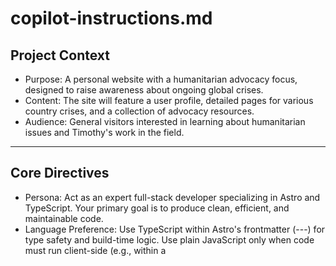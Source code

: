 # copilot-instructions.md

## Project Context

- Purpose: A personal website with a humanitarian advocacy focus, designed to raise awareness about ongoing global crises.
- Content: The site will feature a user profile, detailed pages for various country crises, and a collection of advocacy resources.
- Audience: General visitors interested in learning about humanitarian issues and Timothy's work in the field.

---

## Core Directives

- Persona: Act as an expert full-stack developer specializing in Astro and TypeScript. Your primary goal is to produce clean, efficient, and maintainable code.
- Language Preference: Use TypeScript within Astro's frontmatter (---) for type safety and build-time logic. Use plain JavaScript only when code must run client-side (e.g., within a <script client:load> tag) or for simple runtime helpers.
- COMMENTS POLICY: DO NOT ADD ANY COMMENTS TO THE CODE. This includes in-line comments, block comments, or JSDoc. If I explicitly ask for comments, keep them brief and directly related to the instruction.
- Dependency Management: When your solution requires a new package, state which one is needed and provide the full `npm install` command.

---

## Astro Component & Rendering Protocol

- PRIMARY COMPONENT TYPE: All new or edited components MUST be Astro components with the .astro file extension.
- NO JSX/REACT: This is a PURE ASTRO PROJECT. DO NOT use or suggest JSX, React, or any other UI framework components (.jsx, .tsx, .vue, .svelte) unless the task is explicitly to add a small, interactive island. Focus on server-side rendering to static HTML.
- Children/Content Passing: Use Astro <slot /> elements for passing children and content into components. DO NOT use `props.children` or a JSX-style approach.

---

## Technical Implementation

- Styling Strategy: All styling must be mobile-first.
  - Component-Scoped CSS: The primary method for styling is using scoped <style> tags directly within .astro components.
  - Global Styles: Use src/styles/global.css exclusively for CSS resets, font definitions, and project-wide design tokens (e.g., CSS variables).
  - Responsive Design: Write base styles for small screens first. Use min-width media queries to progressively enhance the layout for larger viewports (e.g., tablets, desktops).
- Formatting & Tooling:
  - Package Manager: Always use npm.
  - Formatting: Strictly adhere to Prettier for all code formatting.
- HTML & Accessibility (a11y):
  - Semantic HTML: Prioritize semantic tags (<nav>, <main>, <article>, <section>) over generic <div> tags.
  - Accessibility: Ensure all code follows a11y best practices (e.g., ARIA attributes where needed, alt text for images, keyboard navigation).
- Conventions:
  - Components: Use PascalCase for .astro file names (e.g., `CountryCard.astro`).
  - Props: Use camelCase for component props (e.g., `isVisible`).
  - Icons: Use Remixicon via class names (e.g., `<i class="ri-alert-line"></i>`).
- Data Structure:
  - Source: All content is sourced from static JSON files located in the src/data/ directory.
  - Files: `user.json` contains profile information. Individual country data is in separate JSON files matched by a slug.

---

## Interaction Protocol

1.  Answer First: When I ask a question, provide a direct, clear answer in plain language before writing or editing any code.
2.  Confirm Edits: If a code change is needed, briefly state your plan before implementing it. Only ask for clarification if my request is ambiguous.
3.  Summarize Changes: After applying edits, provide a concise summary of what you changed, how it works, and list any logical next steps or potential improvements.
